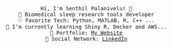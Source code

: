 <p align="center">
  <samp>
    Hi, I'm Senthil Palanivelu! 👋 <br>
    🧠 Biomedical sleep research tools developer  <br>
    ✨ Favorite Tech: Python, MATLAB, R, C++ ... <br>
    📘 I’m currently learning Shiny R, Docker and AWS... <br>
    💼 Portfolio: <a href="https://SenthilCaesar.github.io"> My Website </a> <br>
    🔗 Social Network: <a href="https://www.linkedin.com/in/senthil-palanivelu-0ba38844/"> LinkedIn </a> <br>
  </samp>
</p>
